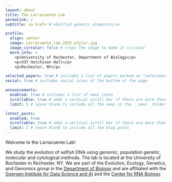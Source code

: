 ```yaml
---
layout: about
title: The Larracuente Lab
permalink: /
subtitle: <a href='#'>Selfish genetic elements</a>

profile:
  align: center
  image: Larracuente_lab.2025.wTyler.jpg
  image_circular: false # crops the image to make it circular
  more_info: >
    <p>University of Rochester, Department of Biology</p>
    <p>337 Hutchison Hall</p>
    <p>Rochester, NY</p>

selected_papers: true # includes a list of papers marked as "selected={true}"
social: true # includes social icons at the bottom of the page

announcements:
  enabled: true # includes a list of news items
  scrollable: true # adds a vertical scroll bar if there are more than 3 news items
  limit: 5 # leave blank to include all the news in the `_news` folder

latest_posts:
  enabled: true
  scrollable: true # adds a vertical scroll bar if there are more than 3 new posts items
  limit: 3 # leave blank to include all the blog posts
---
```


Welcome to the Larracuente Lab!

We study the evolution of selfish DNA using genomic, population genetic, molecular and cytological methods. The lab is located at the University of Rochester in Rochester, NY. We are part of the Evolution, Ecology, Genetics, and Genomics group in the [Department of Biology](https://www.sas.rochester.edu/bio/about/index.html) and are affiliated with the [Goergen Institute for Data Science and AI](https://www.hajim.rochester.edu/dsc/index.html) and the [Center for RNA Biology](https://www.urmc.rochester.edu/rna-biology).
